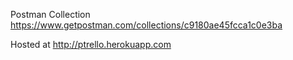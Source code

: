 Postman Collection
https://www.getpostman.com/collections/c9180ae45fcca1c0e3ba

Hosted at http://ptrello.herokuapp.com
